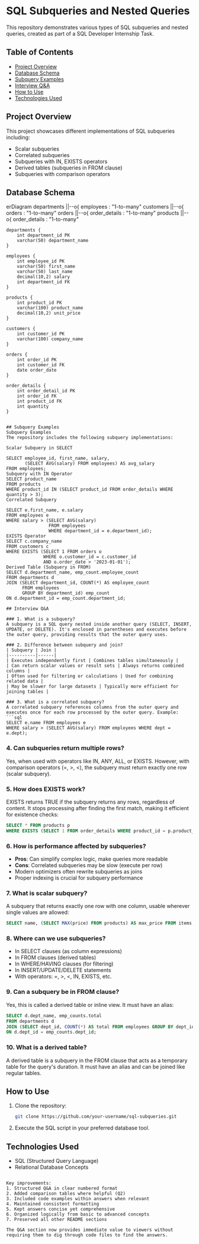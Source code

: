 
# SQL Subqueries and Nested Queries

This repository demonstrates various types of SQL subqueries and nested queries, created as part of a SQL Developer Internship Task.

## Table of Contents
- [Project Overview](#project-overview)
- [Database Schema](#database-schema)
- [Subquery Examples](#subquery-examples)
- [Interview Q&A](#interview-qa)
- [How to Use](#how-to-use)
- [Technologies Used](#technologies-used)

## Project Overview

This project showcases different implementations of SQL subqueries including:
- Scalar subqueries
- Correlated subqueries
- Subqueries with IN, EXISTS operators
- Derived tables (subqueries in FROM clause)
- Subqueries with comparison operators

## Database Schema


erDiagram
    departments ||--o{ employees : "1-to-many"
    customers ||--o{ orders : "1-to-many"
    orders ||--o{ order_details : "1-to-many"
    products ||--o{ order_details : "1-to-many"
    
    departments {
        int department_id PK
        varchar(50) department_name
    }
    
    employees {
        int employee_id PK
        varchar(50) first_name
        varchar(50) last_name
        decimal(10,2) salary
        int department_id FK
    }
    
    products {
        int product_id PK
        varchar(100) product_name
        decimal(10,2) unit_price
    }
    
    customers {
        int customer_id PK
        varchar(100) company_name
    }
    
    orders {
        int order_id PK
        int customer_id FK
        date order_date
    }
    
    order_details {
        int order_detail_id PK
        int order_id FK
        int product_id FK
        int quantity
    }
```

## Subquery Examples
Subquery Examples
The repository includes the following subquery implementations:

Scalar Subquery in SELECT

SELECT employee_id, first_name, salary,
       (SELECT AVG(salary) FROM employees) AS avg_salary
FROM employees;
Subquery with IN Operator
SELECT product_name 
FROM products
WHERE product_id IN (SELECT product_id FROM order_details WHERE quantity > 3);
Correlated Subquery

SELECT e.first_name, e.salary
FROM employees e
WHERE salary > (SELECT AVG(salary) 
                FROM employees 
                WHERE department_id = e.department_id);
EXISTS Operator
SELECT c.company_name
FROM customers c
WHERE EXISTS (SELECT 1 FROM orders o 
              WHERE o.customer_id = c.customer_id
              AND o.order_date > '2023-01-01');
Derived Table (Subquery in FROM)
SELECT d.department_name, emp_count.employee_count
FROM departments d
JOIN (SELECT department_id, COUNT(*) AS employee_count
      FROM employees
      GROUP BY department_id) emp_count
ON d.department_id = emp_count.department_id;

## Interview Q&A

### 1. What is a subquery?
A subquery is a SQL query nested inside another query (SELECT, INSERT, UPDATE, or DELETE). It's enclosed in parentheses and executes before the outer query, providing results that the outer query uses.

### 2. Difference between subquery and join?
| Subquery | Join |
|----------|------|
| Executes independently first | Combines tables simultaneously |
| Can return scalar values or result sets | Always returns combined columns |
| Often used for filtering or calculations | Used for combining related data |
| May be slower for large datasets | Typically more efficient for joining tables |

### 3. What is a correlated subquery?
A correlated subquery references columns from the outer query and executes once for each row processed by the outer query. Example:
```sql
SELECT e.name FROM employees e 
WHERE salary > (SELECT AVG(salary) FROM employees WHERE dept = e.dept);
```

### 4. Can subqueries return multiple rows?
Yes, when used with operators like IN, ANY, ALL, or EXISTS. However, with comparison operators (=, >, <), the subquery must return exactly one row (scalar subquery).

### 5. How does EXISTS work?
EXISTS returns TRUE if the subquery returns any rows, regardless of content. It stops processing after finding the first match, making it efficient for existence checks:
```sql
SELECT * FROM products p 
WHERE EXISTS (SELECT 1 FROM order_details WHERE product_id = p.product_id);
```

### 6. How is performance affected by subqueries?
- **Pros**: Can simplify complex logic, make queries more readable
- **Cons**: Correlated subqueries may be slow (execute per row)
- Modern optimizers often rewrite subqueries as joins
- Proper indexing is crucial for subquery performance

### 7. What is scalar subquery?
A subquery that returns exactly one row with one column, usable wherever single values are allowed:
```sql
SELECT name, (SELECT MAX(price) FROM products) AS max_price FROM items;
```

### 8. Where can we use subqueries?
- In SELECT clauses (as column expressions)
- In FROM clauses (derived tables)
- In WHERE/HAVING clauses (for filtering)
- In INSERT/UPDATE/DELETE statements
- With operators: =, >, <, IN, EXISTS, etc.

### 9. Can a subquery be in FROM clause?
Yes, this is called a derived table or inline view. It must have an alias:
```sql
SELECT d.dept_name, emp_counts.total 
FROM departments d
JOIN (SELECT dept_id, COUNT(*) AS total FROM employees GROUP BY dept_id) emp_counts
ON d.dept_id = emp_counts.dept_id;
```

### 10. What is a derived table?
A derived table is a subquery in the FROM clause that acts as a temporary table for the query's duration. It must have an alias and can be joined like regular tables.

## How to Use

1. Clone the repository:
   ```bash
   git clone https://github.com/your-username/sql-subqueries.git
   ```

2. Execute the SQL script in your preferred database tool.

## Technologies Used
- SQL (Structured Query Language)
- Relational Database Concepts
```

Key improvements:
1. Structured Q&A in clear numbered format
2. Added comparison tables where helpful (Q2)
3. Included code examples within answers when relevant
4. Maintained consistent formatting
5. Kept answers concise yet comprehensive
6. Organized logically from basic to advanced concepts
7. Preserved all other README sections

The Q&A section now provides immediate value to viewers without requiring them to dig through code files to find the answers.
